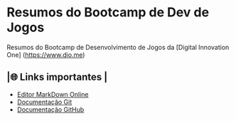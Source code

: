 # Resumos do Bootcamp de Dev de Jogos
Resumos do Bootcamp de Desenvolvimento de Jogos da [Digital Innovation One] (https://www.dio.me)

## |🌐 Links importantes |
- [Editor MarkDown Online](https://readme.so/pt)
- [Documentação Git](https://git-scm.com/doc)
- [Documentação GitHub](https://docs.github.com/pt)
